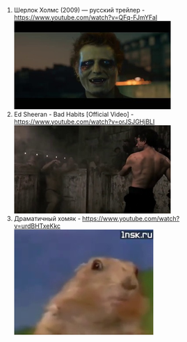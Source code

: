 1. Шерлок Холмс (2009) — русский трейлер - https://www.youtube.com/watch?v=QFq-FJmYFaI 
![plot](Ed_Sheeran/Ed_Sheeran_-_Bad_Habits_Official_Video_%5BorJSJGHjBLI%5D_00.jpg?raw=true)
2. Ed Sheeran - Bad Habits [Official Video] - https://www.youtube.com/watch?v=orJSJGHjBLI  
![plot](Sherlock/2009_[QFq-FJmYFaI]_00.jpg?raw=true)
3. Драматичный хомяк - https://www.youtube.com/watch?v=urdBHTxeKkc  
![plot](hamster/__[urdBHTxeKkc]_00.jpg?raw=true)
